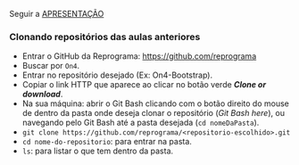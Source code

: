 Seguir a <a href="https://docs.google.com/presentation/d/1mDWoTy_ZZelkk7HptAXKKPMxCKTSpfBfkATdw0DqPfM/edit?usp=sharing" target="_blank">APRESENTAÇÃO</a>

### Clonando repositórios das aulas anteriores
- Entrar o GitHub da Reprograma: https://github.com/reprograma
- Buscar por `On4`.
- Entrar no repositório desejado (Ex: On4-Bootstrap).
- Copiar o link HTTP que aparece ao clicar no botão verde ***Clone or download***.
- Na sua máquina: abrir o Git Bash clicando com o botão direito do mouse de dentro da pasta onde deseja clonar o repositório (*Git Bash here*), ou navegando pelo Git Bash até a pasta desejada (`cd nomeDaPasta`).
- `git clone https://github.com/reprograma/<repositorio-escolhido>.git`
- `cd nome-do-repositorio`: para entrar na pasta.
- `ls`: para listar o que tem dentro da pasta.